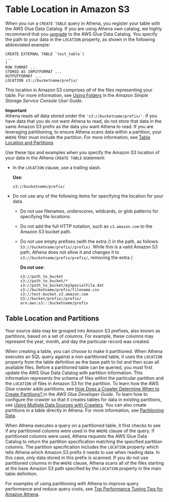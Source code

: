 # Table Location in Amazon S3<a name="tables-location-format"></a>

When you run a `CREATE TABLE` query in Athena, you register your table with the AWS Glue Data Catalog\. If you are using Athena own catalog, we highly recommend that you [upgrade](glue-upgrade.md) to the AWS Glue Data Catalog\. You specify the path to your data in the `LOCATION` property, as shown in the following abbreviated example:

```
CREATE EXTERNAL TABLE `test_table`(
...
)
ROW FORMAT ...
STORED AS INPUTFORMAT ...
OUTPUTFORMAT ...
LOCATION s3://bucketname/prefix/
```

This location in Amazon S3 comprises *all* of the files representing your table\. For more information, see [Using Folders](https://docs.aws.amazon.com/AmazonS3/latest/user-guide/using-folders.html) in the *Amazon Simple Storage Service Console User Guide\.* 

**Important**  
Athena reads *all* data stored under the `'s3://bucketname/prefix/'`\. If you have data that you do *not* want Athena to read, do not store that data in the same Amazon S3 prefix as the data you want Athena to read\. If you are leveraging partitioning, to ensure Athena scans data within a partition, your `WHERE` filter must include the partition\. For more information, see [Table Location and Partitions](#table-location-and-partitions)\.

Use these tips and examples when you specify the Amazon S3 location of your data in the Athena `CREATE TABLE` statement:
+ In the `LOCATION` clause, use a trailing slash\.

   **Use**:

  ```
  s3://bucketname/prefix/
  ```
+ Do not use any of the following items for specifying the location for your data\.
  + Do not use filenames, underscores, wildcards, or glob patterns for specifying file locations\.
  + Do not add the full HTTP notation, such as `s3.amazon.com` to the Amazon S3 bucket path\.
  + Do not use empty prefixes \(with the extra /\) in the path, as follows: `S3://bucketname/prefix//prefix/`\. While this is a valid Amazon S3 path, Athena does not allow it and changes it to `s3://bucketname/prefix/prefix/`, removing the extra /\. 

     **Do not use**:

    ```
    s3://path_to_bucket
    s3://path_to_bucket/*
    s3://path_to_bucket/mySpecialFile.dat
    s3://bucketname/prefix/filename.csv
    s3://test-bucket.s3.amazon.com
    S3://bucket/prefix//prefix/
    arn:aws:s3:::bucketname/prefix
    ```

## Table Location and Partitions<a name="table-location-and-partitions"></a>

 Your source data may be grouped into Amazon S3 prefixes, also known as partitions, based on a set of columns\. For example, these columns may represent the year, month, and day the particular record was created\. 

When creating a table, you can choose to make it partitioned\. When Athena executes an SQL query against a non\-partitioned table, it uses the `LOCATION` property from the table definition as the base path to list and then scan all available files\. Before a partitioned table can be queried, you must first update the AWS Glue Data Catalog with partition information\. This information represents the schema of files within the particular partition and the `LOCATION` of files in Amazon S3 for the partition\. To learn how the AWS Glue crawler adds partitions, see [How Does a Crawler Determine When to Create Partitions? ](https://docs.aws.amazon.com//glue/latest/dg/add-crawler.html#crawler-s3-folder-table-partition) in the *AWS Glue Developer Guide*\. To learn how to configure the crawler so that it creates tables for data in existing partitions, see [Using Multiple Data Sources with Crawlers](glue-best-practices.md#schema-crawlers-data-sources)\. You can also create partitions in a table directly in Athena\. For more information, see [Partitioning Data](partitions.md)\.

When Athena executes a query on a partitioned table, it first checks to see if any partitioned columns were used in the `WHERE` clause of the query\. If partitioned columns were used, Athena requests the AWS Glue Data Catalog to return the partition specification matching the specified partition columns\. The partition specification includes the `LOCATION` property which tells Athena which Amazon S3 prefix it needs to use when reading data\. In this case, *only* data stored in this prefix is scanned\. If you do not use partitioned columns in the `WHERE` clause, Athena scans all of the files starting at the base Amazon S3 path specified by the `LOCATION` property in the main table definition\. 

For examples of using partitioning with Athena to improve query performance and reduce query costs, see [Top Performance Tuning Tips for Amazon Athena](http://aws.amazon.com/blogs/big-data/top-10-performance-tuning-tips-for-amazon-athena/)\.